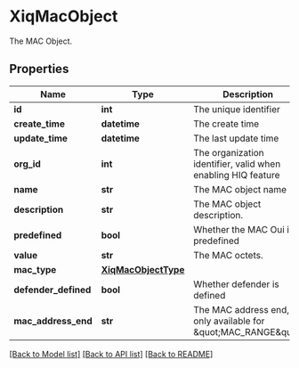 # XiqMacObject

The MAC Object.
## Properties
Name | Type | Description | Notes
------------ | ------------- | ------------- | -------------
**id** | **int** | The unique identifier | 
**create_time** | **datetime** | The create time | 
**update_time** | **datetime** | The last update time | 
**org_id** | **int** | The organization identifier, valid when enabling HIQ feature | [optional] 
**name** | **str** | The MAC object name | [optional] 
**description** | **str** | The MAC object description. | [optional] 
**predefined** | **bool** | Whether the MAC Oui is predefined | [optional] 
**value** | **str** | The MAC octets. | [optional] 
**mac_type** | [**XiqMacObjectType**](XiqMacObjectType.md) |  | [optional] 
**defender_defined** | **bool** | Whether defender is defined | [optional] 
**mac_address_end** | **str** | The MAC address end, only available for \&quot;MAC_RANGE\&quot; | [optional] 

[[Back to Model list]](../README.md#documentation-for-models) [[Back to API list]](../README.md#documentation-for-api-endpoints) [[Back to README]](../README.md)


